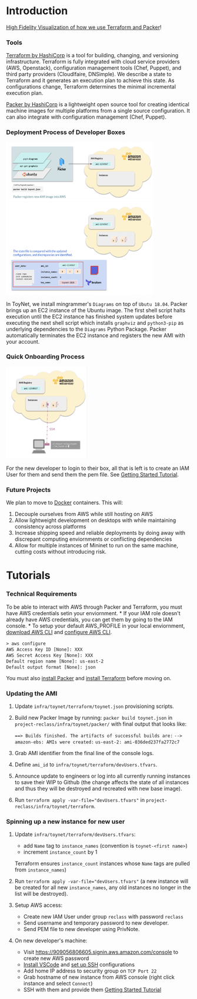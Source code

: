 # Introduction

[High Fidelity Visualization of how we use Terraform and Packer](https://docs.google.com/presentation/d/1fWdFEkkNzuaBaanlJP4Dc5YfGcCB2XJ-N4KkJMSqvLc/edit?usp=sharing)!

### Tools

[Terraform by HashiCorp](https://www.terraform.io/) is a tool for building, changing, and versioning infrastructure. Terraform is fully integrated with cloud service providers (AWS, Openstack), configuration management tools (Chef, Puppet), and third party providers (Cloudlfaire, DNSimple). We describe a state to Terraform and it generates an execution plan to achieve this state. As configurations change, Terraform determines the minimal incremental execution plan.

[Packer by HashiCorp](https://www.packer.io/) is a lightweight open source tool for creating identical machine images for multiple platforms from a single source configuration. It can also integrate with configuration management (Chef, Puppet).

### Deployment Process of Developer Boxes

<span>
<kbd> <img src="/images/infra_packer.png" height=160 width=400/> </kbd>
<kbd> <img src="/images/infra_terraform.png" height=250 width=400/> </kbd>
</span>

In ToyNet, we install mingrammer's `Diagrams` on top of `Ubutu 18.04`. Packer brings up an EC2 instance of the Ubuntu image. The first shell script halts execution until the EC2 instance has finished system updates before executing the next shell script which installs `graphviz` and `python3-pip` as underlying dependencies to the `Diagrams` Python Package. Packer automatically terminates the EC2 instance and registers the new AMI with your account.

### Quick Onboarding Process

<kbd> <img src="/images/infra_ssh.png" height=250 width=220/> </kbd>

For the new developer to login to their box, all that is left is to create an IAM User for them and send them the pem file. See [Getting Started Tutorial](https://github.com/takakonishimura/project-reclass/blob/master/toynet/ONBOARDING.md).

### Future Projects

We plan to move to [Docker](https://www.docker.com/why-docker) containers. This will:
1) Decouple ourselves from AWS while still hosting on AWS
2) Allow lightweight development on desktops with while maintaining consistency across platforms
3) Increase shipping speed and reliable deployments by doing away with discrepant computing enviornments or conflicting dependencies
4) Allow for multiple instances of Mininet to run on the same machine, cutting costs without introducing risk.

# Tutorials

### Technical Requirements

To be able to interact with AWS through Packer and Terraform, you must have AWS credentials setin your enviornment.
    * If your IAM role doesn't already have AWS credentials, you can get them by going to the IAM console.
    * To setup your default AWS_PROFILE in your local enviornment, [download AWS CLI](https://docs.aws.amazon.com/cli/latest/userguide/cli-chap-install.html) and [configure AWS CLI](https://docs.aws.amazon.com/cli/latest/userguide/cli-chap-configure.html).

    > aws configure
    AWS Access Key ID [None]: XXX
    AWS Secret Access Key [None]: XXX
    Default region name [None]: us-east-2
    Default output format [None]: json

You must also [install Packer](https://www.packer.io/intro/getting-started/) and [install Terraform](https://www.packer.io/intro/getting-started/) before moving on.

### Updating the AMI

1) Update `infra/toynet/terraform/toynet.json` provisioning scripts.

2) Build new Packer Image by running: `packer build toynet.json` in `project-reclass/infra/toynet/packer/`  with final output that looks like:

    `==> Builds finished. The artifacts of successful builds are:`
    `--> amazon-ebs: AMIs were created:`
    `us-east-2: ami-036ded237fa2772c7`

3) Grab AMI identifier from the final line of the console logs.

4) Define `ami_id` to `infra/toynet/terraform/devUsers.tfvars`.

5) Announce update to engineers or log into all currently running instances to save their WIP to Github (the change affects the state of all instances and thus they will be destroyed and recreated with new base image).

6) Run `terraform apply -var-file="devUsers.tfvars"` in `project-reclass/infra/toynet/terraform`.

### Spinning up a new instance for new user

1) Update `infra/toynet/terraform/devUsers.tfvars`:

    * add `Name` tag to `instance_names` (convention is `toynet-<first name>`)
    * increment `instance_count` by 1
    
    Terraform ensures `instance_count` instances whose `Name` tags are pulled from `instance_names`)

2) Run `terraform apply -var-file="devUsers.tfvars"` (a new instance will be created for all new `instance_names`, any old instances no longer in the list will be destroyed).

3) Setup AWS access:

    * Create new IAM User under group `reclass` with password `reclass`
    * Send username and temporary password to new developer.
    * Send PEM file to new developer using PrivNote.

5) On new developer's machine:

    * Visit https://909056806605.signin.aws.amazon.com/console to create new AWS password
    * [Install VSCode](https://code.visualstudio.com/download) and [set up SSH](https://medium.com/@christyjacob4/using-vscode-remotely-on-an-ec2-instance-7822c4032cff) configurations
    * Add home IP address to security group on `TCP Port 22`
    * Grab hostname of new instance from AWS console (right click instance and select `Connect`)
    * SSH with them and provide them [Getting Started Tutorial](https://github.com/takakonishimura/project-reclass/blob/master/toynet/ONBOARDING.md)
